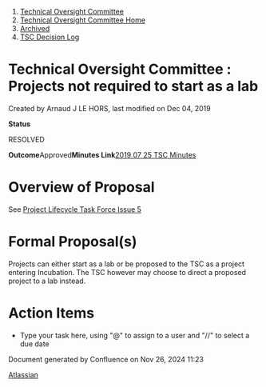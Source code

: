 1. [Technical Oversight Committee](index.html)
2. [Technical Oversight Committee Home](Technical-Oversight-Committee-Home_21430274.html)
3. [Archived](Archived_21447696.html)
4. [TSC Decision Log](TSC-Decision-Log_21437418.html)

# Technical Oversight Committee : Projects not required to start as a lab

Created by Arnaud J LE HORS, last modified on Dec 04, 2019

**Status**

RESOLVED

**Outcome**Approved**Minutes Link**[2019 07 25 TSC Minutes](2019-07-25-TSC-Minutes_21432143.html)

# Overview of Proposal

See [Project Lifecycle Task Force Issue 5](https://lf-hyperledger.atlassian.net/wiki/spaces/TF/pages/20873475/Issue+5+Should+all+projects+be+required+to+start+as+a+lab+prior+to+being+proposed+for+Incubation)

# Formal Proposal(s)

Projects can either start as a lab or be proposed to the TSC as a project entering Incubation. The TSC however may choose to direct a proposed project to a lab instead.

# Action Items

- Type your task here, using "@" to assign to a user and "//" to select a due date

Document generated by Confluence on Nov 26, 2024 11:23

[Atlassian](http://www.atlassian.com/)
